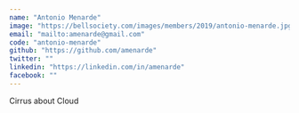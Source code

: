 ```yaml
---
name: "Antonio Menarde"
image: "https://bellsociety.com/images/members/2019/antonio-menarde.jpg"
email: "mailto:amenarde@gmail.com"
code: "antonio-menarde"
github: "https://github.com/amenarde"
twitter: ""
linkedin: "https://linkedin.com/in/amenarde"
facebook: ""
---
```

Cirrus about Cloud